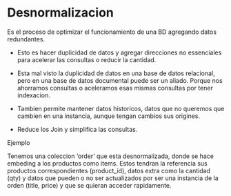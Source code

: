 # Desnormalizacion

Es el proceso de optimizar el funcionamiento de una BD agregando datos redundantes.

- Esto es hacer duplicidad de datos y agregar direcciones no essenciales para acelerar las consultas o reducir la cantidad.

- Esta mal visto la duplicidad de datos en una base de datos relacional, pero en una base de datos documental puede ser un aliado. Porque nos ahorramos consultas o aceleramos esas mismas consultas por tener indexacion.

- Tambien permite mantener datos historicos, datos que no queremos que cambien en una instancia, aunque tengan cambios sus origines.

- Reduce los Join y simplifica las consultas.

Ejemplo

Tenemos una coleccion ‘order’ que esta desnormalizada, donde se hace embeding a los productos como items. Estos tendran la referencia sus productos correspondientes (product_id), datos extra como la cantidad (qty) y datos que pueden o no ser actualizados por ser una instancia de la orden (title, price) y que se quieran acceder rapidamente.